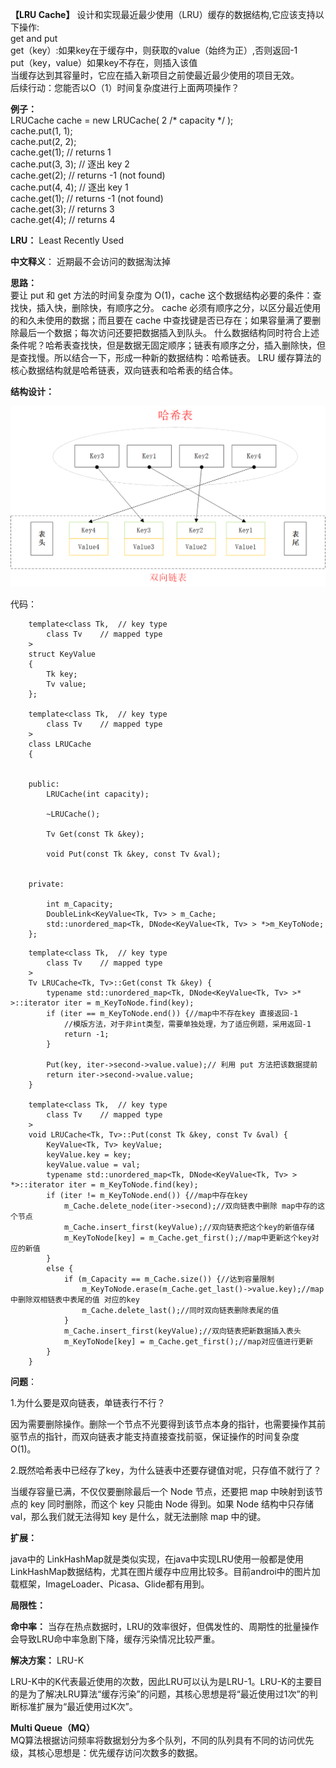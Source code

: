 
**【LRU Cache】** 设计和实现最近最少使用（LRU）缓存的数据结构,它应该支持以下操作:  
get and put  
get（key）:如果key在于缓存中，则获取的value（始终为正）,否则返回-1  
put（key，value）如果key不存在，则插入该值  
当缓存达到其容量时，它应在插入新项目之前使最近最少使用的项目无效。  
后续行动：您能否以O（1）时间复杂度进行上面两项操作？  

**例子：**  
LRUCache cache = new LRUCache( 2 /* capacity */ );   
cache.put(1, 1);  
cache.put(2, 2);  
cache.get(1);       // returns 1  
cache.put(3, 3);    // 逐出 key 2  
cache.get(2);       // returns -1 (not found)  
cache.put(4, 4);    // 逐出 key 1  
cache.get(1);       // returns -1 (not found)  
cache.get(3);       // returns 3  
cache.get(4);       // returns 4  

**LRU：** Least Recently Used  

**中文释义**： 
近期最不会访问的数据淘汰掉  

**思路：**  
要让 put 和 get 方法的时间复杂度为 O(1)，cache 这个数据结构必要的条件：查找快，插入快，删除快，有顺序之分。
cache 必须有顺序之分，以区分最近使用的和久未使用的数据；而且要在 cache 中查找键是否已存在；如果容量满了要删除最后一个数据；每次访问还要把数据插入到队头。
什么数据结构同时符合上述条件呢？哈希表查找快，但是数据无固定顺序；链表有顺序之分，插入删除快，但是查找慢。所以结合一下，形成一种新的数据结构：哈希链表。
LRU 缓存算法的核心数据结构就是哈希链表，双向链表和哈希表的结合体。

**结构设计：**  

![lru_p1](../../res/Lru/lru_p1.png)

代码：

```
    template<class Tk,	// key type
		class Tv	// mapped type
	>
	struct KeyValue
	{
		Tk key;
		Tv value;
	};
	
	template<class Tk,	// key type
		class Tv	// mapped type
	>
	class LRUCache
	{


	public:
		LRUCache(int capacity);

		~LRUCache();

		Tv Get(const Tk &key);

		void Put(const Tk &key, const Tv &val);


	private:

		int m_Capacity;
		DoubleLink<KeyValue<Tk, Tv> > m_Cache;
		std::unordered_map<Tk, DNode<KeyValue<Tk, Tv> > *>m_KeyToNode;
	};
```

```
	template<class Tk,	// key type
		class Tv	// mapped type
	>
	Tv LRUCache<Tk, Tv>::Get(const Tk &key) {
		typename std::unordered_map<Tk, DNode<KeyValue<Tk, Tv> >* >::iterator iter = m_KeyToNode.find(key);
		if (iter == m_KeyToNode.end()) {//map中不存在key 直接返回-1
			//模版方法，对于非int类型，需要单独处理，为了适应例题，采用返回-1
			return -1;
		}

		Put(key, iter->second->value.value);// 利用 put 方法把该数据提前
		return iter->second->value.value;
	}

	template<class Tk,	// key type
		class Tv	// mapped type
	>
	void LRUCache<Tk, Tv>::Put(const Tk &key, const Tv &val) {
		KeyValue<Tk, Tv> keyValue;
		keyValue.key = key;
		keyValue.value = val;
		typename std::unordered_map<Tk, DNode<KeyValue<Tk, Tv> > *>::iterator iter = m_KeyToNode.find(key);
		if (iter != m_KeyToNode.end()) {//map中存在key
			m_Cache.delete_node(iter->second);//双向链表中删除 map中存的这个节点
			m_Cache.insert_first(keyValue);//双向链表把这个key的新值存储
			m_KeyToNode[key] = m_Cache.get_first();//map中更新这个key对应的新值
		}
		else {
			if (m_Capacity == m_Cache.size()) {//达到容量限制
				m_KeyToNode.erase(m_Cache.get_last()->value.key);//map中删除双相链表中表尾的值 对应的key
				m_Cache.delete_last();//同时双向链表删除表尾的值
			}
			m_Cache.insert_first(keyValue);//双向链表把新数据插入表头 
			m_KeyToNode[key] = m_Cache.get_first();//map对应值进行更新
		}
	}
```

**问题**：  

1.为什么要是双向链表，单链表行不行？

因为需要删除操作。删除一个节点不光要得到该节点本身的指针，也需要操作其前驱节点的指针，而双向链表才能支持直接查找前驱，保证操作的时间复杂度 O(1)。

2.既然哈希表中已经存了key，为什么链表中还要存键值对呢，只存值不就行了？

当缓存容量已满，不仅仅要删除最后一个 Node 节点，还要把 map 中映射到该节点的 key 同时删除，而这个 key 只能由 Node 得到。如果 Node 结构中只存储 val，那么我们就无法得知 key 是什么，就无法删除 map 中的键。

**扩展：**  

java中的 LinkHashMap就是类似实现，在java中实现LRU使用一般都是使用LinkHashMap数据结构，尤其在图片缓存中应用比较多。目前androi中的图片加载框架，ImageLoader、Picasa、Glide都有用到。

**局限性：**  

**命中率：** 当存在热点数据时，LRU的效率很好，但偶发性的、周期性的批量操作会导致LRU命中率急剧下降，缓存污染情况比较严重。

**解决方案：** LRU-K

LRU-K中的K代表最近使用的次数，因此LRU可以认为是LRU-1。LRU-K的主要目的是为了解决LRU算法“缓存污染”的问题，其核心思想是将“最近使用过1次”的判断标准扩展为“最近使用过K次”。

**Multi Queue（MQ）**   
MQ算法根据访问频率将数据划分为多个队列，不同的队列具有不同的访问优先级，其核心思想是：优先缓存访问次数多的数据。